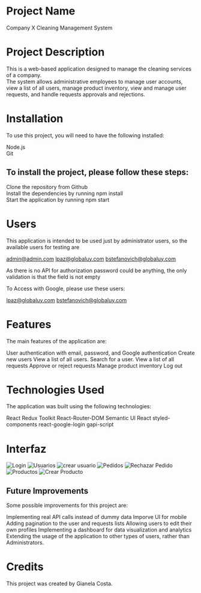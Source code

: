 # Project Name
Company X Cleaning Management System

# Project Description
This is a web-based application designed to manage the cleaning services of a company.  
The system allows administrative employees to manage user accounts, view a list of all users, manage product inventory, view and manage user requests, and handle requests approvals and rejections.

# Installation
To use this project, you will need to have the following installed:  

Node.js  
Git  

## To install the project, please follow these steps:

Clone the repository from Github  
Install the dependencies by running npm install  
Start the application by running npm start  

# Users

This application is intended to be used just by administrator users, so the available users for testing are

admin@admin.com
lpaz@globaluy.com
bstefanovich@globaluy.com

As there is no API for authorization password could be anything, the only validation is that the field is not empty

To Access with Google, please use these users:

lpaz@globaluy.com
bstefanovich@globaluy.com

# Features
The main features of the application are:

User authentication with email, password, and Google authentication
Create new users
View a list of all users.
Search for a user.
View a list of all requests
Approve or reject requests
Manage product inventory
Log out

# Technologies Used
The application was built using the following technologies:

React
Redux Toolkit
React-Router-DOM
Semantic UI React
styled-components
react-google-login
gapi-script

# Interfaz
![Login](https://github.com/GianelaCosta/gestionEmpresaX/assets/33184655/72b90115-0a4f-4430-bbe7-7bbf543d3eed)
![Usuarios](https://github.com/GianelaCosta/gestionEmpresaX/assets/33184655/a4a3e893-d5ba-4140-b8f5-f586a1b78db9)
![crear usuario](https://github.com/GianelaCosta/gestionEmpresaX/assets/33184655/5f8aa55e-cfc5-452d-a3a2-6eb027504102)
![Pedidos](https://github.com/GianelaCosta/gestionEmpresaX/assets/33184655/9daaf529-a515-48fc-9ea9-b56d006c057b)
![Rechazar Pedido](https://github.com/GianelaCosta/gestionEmpresaX/assets/33184655/64a97836-8257-4262-96ad-aeba21b38eef)
![Productos](https://github.com/GianelaCosta/gestionEmpresaX/assets/33184655/c856769e-5bfb-4d49-9128-80d8016351e6)
![Crear Producto](https://github.com/GianelaCosta/gestionEmpresaX/assets/33184655/390c18a2-4b20-4e04-8e0f-a26be5516448)

## Future Improvements
Some possible improvements for this project are:

Implementing real API calls instead of dummy data
Imporve UI for mobile
Adding pagination to the user and requests lists
Allowing users to edit their own profiles
Implementing a dashboard for data visualization and analytics
Extending the usage of the application to other types of users, rather than Administrators.

# Credits
This project was created by Gianela Costa.
